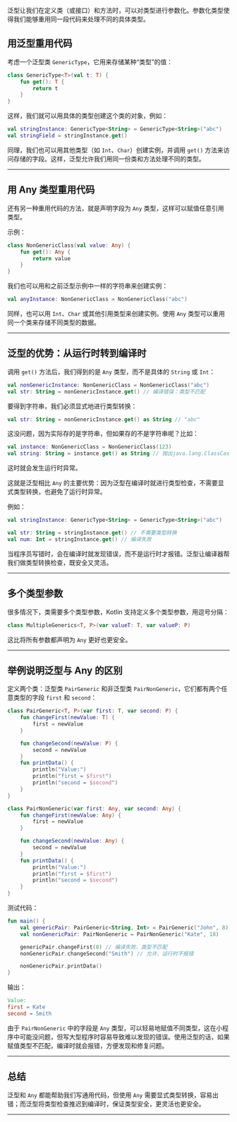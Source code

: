泛型让我们在定义类（或接口）和方法时，可以对类型进行参数化。参数化类型使得我们能够重用同一段代码来处理不同的具体类型。

## 用泛型重用代码

考虑一个泛型类 `GenericType`，它用来存储某种“类型”的值：
```kotlin
class GenericType<T>(val t: T) {
    fun get(): T {
        return t
    }
}
```
这样，我们就可以用具体的类型创建这个类的对象，例如：
```kotlin
val stringInstance: GenericType<String> = GenericType<String>("abc")
val stringField = stringInstance.get()
```

同理，我们也可以用其他类型（如 `Int`、`Char`）创建实例，并调用 `get()` 方法来访问存储的字段。这样，泛型允许我们用同一份类和方法处理不同的类型。

---
## 用 Any 类型重用代码

还有另一种重用代码的方法，就是声明字段为 `Any` 类型，这样可以赋值任意引用类型。

示例：
```kotlin
class NonGenericClass(val value: Any) {    
    fun get(): Any {
        return value
    }
}
```
我们也可以用和之前泛型示例中一样的字符串来创建实例：
```kotlin
val anyInstance: NonGenericClass = NonGenericClass("abc")
```
同样，也可以用 `Int`、`Char` 或其他引用类型来创建实例。使用 `Any` 类型可以重用同一个类来存储不同类型的数据。

---

## 泛型的优势：从运行时转到编译时

调用 `get()` 方法后，我们得到的是 `Any` 类型，而不是具体的 `String` 或 `Int`：
```kotlin
val nonGenericInstance: NonGenericClass = NonGenericClass("abc")
val str: String = nonGenericInstance.get() // 编译错误：类型不匹配
```
要得到字符串，我们必须显式地进行类型转换：
```kotlin
val str: String = nonGenericInstance.get() as String // "abc"
```
这没问题，因为实际存的是字符串，但如果存的不是字符串呢？比如：
```kotlin
val instance: NonGenericClass = NonGenericClass(123)
val string: String = instance.get() as String // 抛出java.lang.ClassCastException
```
这时就会发生运行时异常。

这就是泛型相比 `Any` 的主要优势：因为泛型在编译时就进行类型检查，不需要显式类型转换，也避免了运行时异常。

例如：
```kotlin
val stringInstance: GenericType<String> = GenericType<String>("abc")

val str: String = stringInstance.get() // 不需要类型转换
val num: Int = stringInstance.get() // 编译失败
```
当程序员写错时，会在编译时就发现错误，而不是运行时才报错。泛型让编译器帮我们做类型转换检查，既安全又灵活。

---

## 多个类型参数

很多情况下，类需要多个类型参数，Kotlin 支持定义多个类型参数，用逗号分隔：
```kotlin
class MultipleGenerics<T, P>(var valueT: T, var valueP: P)
```
这比将所有参数都声明为 `Any` 更好也更安全。

---

## 举例说明泛型与 Any 的区别

定义两个类：泛型类 `PairGeneric` 和非泛型类 `PairNonGeneric`，它们都有两个任意类型的字段 `first` 和 `second`：
```kotlin
class PairGeneric<T, P>(var first: T, var second: P) {
    fun changeFirst(newValue: T) {
        first = newValue
    }

    fun changeSecond(newValue: P) {
        second = newValue
    }
    fun printData() {
        println("Value:")
        println("first = $first")
        println("second = $second")
    }
}

class PairNonGeneric(var first: Any, var second: Any) {
    fun changeFirst(newValue: Any) {
        first = newValue
    }

    fun changeSecond(newValue: Any) {
        second = newValue
    }
    fun printData() {
        println("Value:")
        println("first = $first")
        println("second = $second")
    }
}
```

测试代码：

```kotlin
fun main() {
    val genericPair: PairGeneric<String, Int> = PairGeneric("John", 8)
    val nonGenericPair: PairNonGeneric = PairNonGeneric("Kate", 18)

    genericPair.changeFirst(8) // 编译失败，类型不匹配
    nonGenericPair.changeSecond("Smith") // 允许，运行时不报错

    nonGenericPair.printData()
}
```
输出：
```makefile
Value:
first = Kate
second = Smith
```
由于 `PairNonGeneric` 中的字段是 `Any` 类型，可以轻易地赋值不同类型，这在小程序中可能没问题，但写大型程序时容易导致难以发现的错误。使用泛型的话，如果赋值类型不匹配，编译时就会报错，方便发现和修复问题。

----
## 总结

泛型和 `Any` 都能帮助我们写通用代码，但使用 `Any` 需要显式类型转换，容易出错；而泛型将类型检查推迟到编译时，保证类型安全，更灵活也更安全。

---


